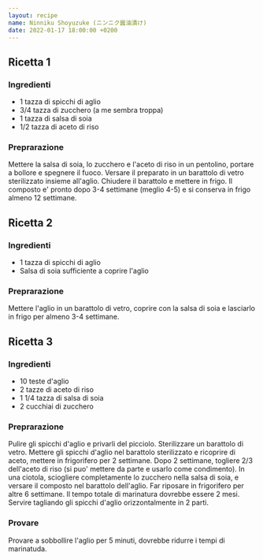 ```yaml
---
layout: recipe
name: Ninniku Shoyuzuke (ニンニク醤油漬け)
date: 2022-01-17 18:00:00 +0200
---
```



## Ricetta 1

### Ingredienti

- 1 tazza di spicchi di aglio
- 3/4 tazza di zucchero (a me sembra troppa)
- 1 tazza di salsa di soia
- 1/2 tazza di aceto di riso

### Preprarazione

Mettere la salsa di soia, lo zucchero e l'aceto di riso in un pentolino, portare a bollore e spegnere il fuoco.
Versare il preparato in un barattolo di vetro sterilizzato insieme all'aglio.
Chiudere il barattolo e mettere in frigo. Il composto e' pronto dopo 3-4 settimane (meglio 4-5) e si conserva in frigo almeno 12 settimane.

## Ricetta 2

### Ingredienti

- 1 tazza di spicchi di aglio
- Salsa di soia sufficiente a coprire l'aglio

### Preprarazione

Mettere l'aglio in un barattolo di vetro, coprire con la salsa di soia e lasciarlo in frigo per almeno 3-4 settimane.

## Ricetta 3

### Ingredienti

- 10 teste d'aglio
- 2 tazze di aceto di riso
- 1 1/4 tazza di salsa di soia
- 2 cucchiai di zucchero

### Preprarazione

Pulire gli spicchi d'aglio e privarli del picciolo. Sterilizzare un barattolo di vetro.
Mettere gli spicchi d'aglio nel barattolo sterilizzato e ricoprire di aceto, mettere in frigorifero per 2 settimane.
Dopo 2 settimane, togliere 2/3 dell'aceto di riso (si puo' mettere da parte e usarlo come condimento).
In una ciotola, sciogliere completamente lo zucchero nella salsa di soia, e versare il composto nel barattolo dell'aglio.
Far riposare in frigorifero per altre 6 settimane. Il tempo totale di marinatura dovrebbe essere 2 mesi.
Servire tagliando gli spicchi d'aglio orizzontalmente in 2 parti.

### Provare

Provare a sobbollire l'aglio per 5 minuti, dovrebbe ridurre i tempi di marinatuda.


